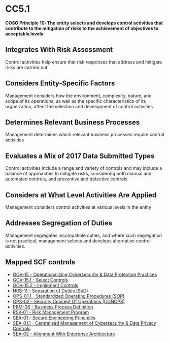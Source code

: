 # CC5.1
**COSO Principle 10: The entity selects and develops control activities that contribute to the mitigation of risks to the achievement of objectives to acceptable levels**
## Integrates With Risk Assessment
Control activities help ensure that risk responses that address and mitigate risks are carried out
## Considers Entity-Specific Factors
Management considers how the environment, complexity, nature, and scope of its operations, as well as the specific characteristics of its organization, affect the selection and development of control activities
## Determines Relevant Business Processes
Management determines which relevant business processes require control activities
## Evaluates a Mix of 2017 Data Submitted Types
Control activities include a range and variety of controls and may include a balance of approaches to mitigate risks, considering both manual and automated controls, and preventive and detective controls
## Considers at What Level Activities Are Applied
Management considers control activities at various levels in the entity
## Addresses Segregation of Duties
Management segregates incompatible duties, and where such segregation is not practical, management selects and develops alternative control activities.
## Mapped SCF controls
- [GOV-15 - Operationalizing Cybersecurity & Data Protection Practices](../scf/gov-15-operationalizingcybersecurity&dataprotectionpractices.md)
- [GOV-15.1 - Select Controls](../scf/gov-151-selectcontrols.md)
- [GOV-15.2 - Implement Controls](../scf/gov-152-implementcontrols.md)
- [HRS-11 - Separation of Duties (SoD)](../scf/hrs-11-separationofduties(sod).md)
- [OPS-01.1 - Standardized Operating Procedures (SOP)](../scf/ops-011-standardizedoperatingprocedures(sop).md)
- [OPS-02 - Security Concept Of Operations (CONOPS)](../scf/ops-02-securityconceptofoperations(conops).md)
- [PRM-06 - Business Process Definition](../scf/prm-06-businessprocessdefinition.md)
- [RSK-01 - Risk Management Program](../scf/rsk-01-riskmanagementprogram.md)
- [SEA-01 - Secure Engineering Principles](../scf/sea-01-secureengineeringprinciples.md)
- [SEA-01.1 - Centralized Management of Cybersecurity & Data Privacy Controls](../scf/sea-011-centralizedmanagementofcybersecurity&dataprivacycontrols.md)
- [SEA-02 - Alignment With Enterprise Architecture](../scf/sea-02-alignmentwithenterprisearchitecture.md)